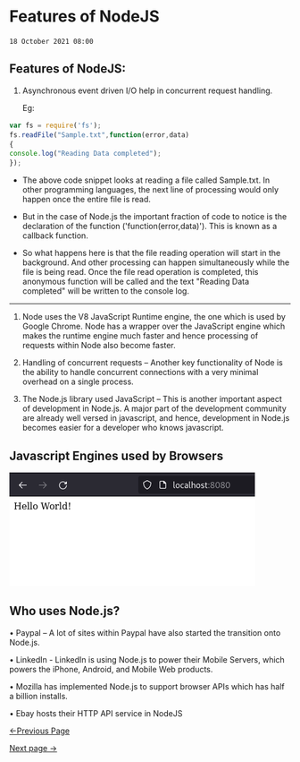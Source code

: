 
# Features of NodeJS

    18 October 2021 08:00

## Features of NodeJS:

1. Asynchronous event driven I/O help in concurrent request handling.
      
    Eg:

  ```js
  var fs = require('fs');
  fs.readFile("Sample.txt",function(error,data)
  {
  console.log("Reading Data completed");
  });
  ```

-   The above code snippet looks at reading a file called Sample.txt. In other programming languages, the next line of processing would only happen once the entire file is read.

-   But in the case of Node.js the important fraction of code to notice is the declaration of the function ('function(error,data)'). This is known as a callback function.

-   So what happens here is that the file reading operation will start in the background. And other processing can happen simultaneously while the file is being read. Once the file read operation is completed, this anonymous function will be called and the text "Reading Data completed" will be written to the console log.

----------------

1. Node uses the V8 JavaScript Runtime engine, the one which is used by Google Chrome. Node has a wrapper over the JavaScript engine which
      makes the runtime engine much faster and hence processing of requests within Node also become faster.

2.  Handling of concurrent requests – Another key functionality of Node is the ability to handle concurrent connections with a very minimal overhead on a single process.

3.  The Node.js library used JavaScript – This is another important aspect of development in Node.js. A major part of the development community are already well versed in javascript, and hence, development in Node.js becomes easier for a developer who knows javascript.


## Javascript Engines used by Browsers

![Javascript Engines used by Browsers](./Assets/Output_helloworld.png "Common JS Engines")

## Who uses Node.js?

• Paypal – A lot of sites within Paypal have also started the transition onto Node.js. 

  • LinkedIn - LinkedIn is using Node.js to power their Mobile Servers, which powers the iPhone, Android, and Mobile Web products. 

  • Mozilla has implemented Node.js to support browser APIs which has half a billion installs.

• Ebay hosts their HTTP API service in NodeJS

  [<-Previous Page](https://github.com/kanitmann/Learn_With_Me/blob/master/node.js/1.%20What%20is%20NodeJS.MD)                                        
  
  [Next page ->]()